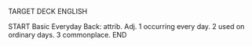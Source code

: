 TARGET DECK
ENGLISH

START
Basic
Everyday
Back: attrib. Adj. 1 occurring every day. 2 used on ordinary days. 3 commonplace.
END
